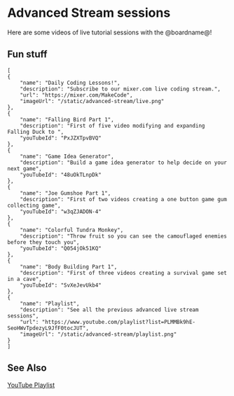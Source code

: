# Advanced Stream sessions

Here are some videos of live tutorial sessions with the @boardname@!

## Fun stuff

```codecard
[
{
    "name": "Daily Coding Lessons!",
    "description": "Subscribe to our mixer.com live coding stream.",
    "url": "https://mixer.com/MakeCode",
    "imageUrl": "/static/advanced-stream/live.png"
},
{
    "name": "Falling Bird Part 1",
    "description": "First of five video modifying and expanding Falling Duck to ",
    "youTubeId": "PxJZXTpvBVQ"
},
{
    "name": "Game Idea Generator",
    "description": "Build a game idea generator to help decide on your next game",
    "youTubeId": "48uOkTLnpDk"
},
{
    "name": "Joe Gumshoe Part 1",
    "description": "First of two videos creating a one button game gum collecting game",
    "youTubeId": "w3qZJADON-4"
},
{
    "name": "Colorful Tundra Monkey",
    "description": "Throw fruit so you can see the camouflaged enemies before they touch you",
    "youTubeId": "Q054jOk51KQ"
},
{
    "name": "Body Building Part 1",
    "description": "First of three videos creating a survival game set in a cave",
    "youTubeId": "SvXeJevUkb4"
},
{
    "name": "Playlist",
    "description": "See all the previous advanced live stream sessions",
    "url": "https://www.youtube.com/playlist?list=PLMMBk9hE-SeoHWvTpdezyL9JfF0tocJUT",
    "imageUrl": "/static/advanced-stream/playlist.png"
}
]
```

## See Also

[YouTube Playlist](https://www.youtube.com/playlist?list=PLMMBk9hE-SeoHWvTpdezyL9JfF0tocJUT)
